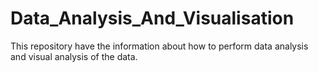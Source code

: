 # Data_Analysis_And_Visualisation
This repository have the information about how to perform data analysis and visual analysis of the data.
